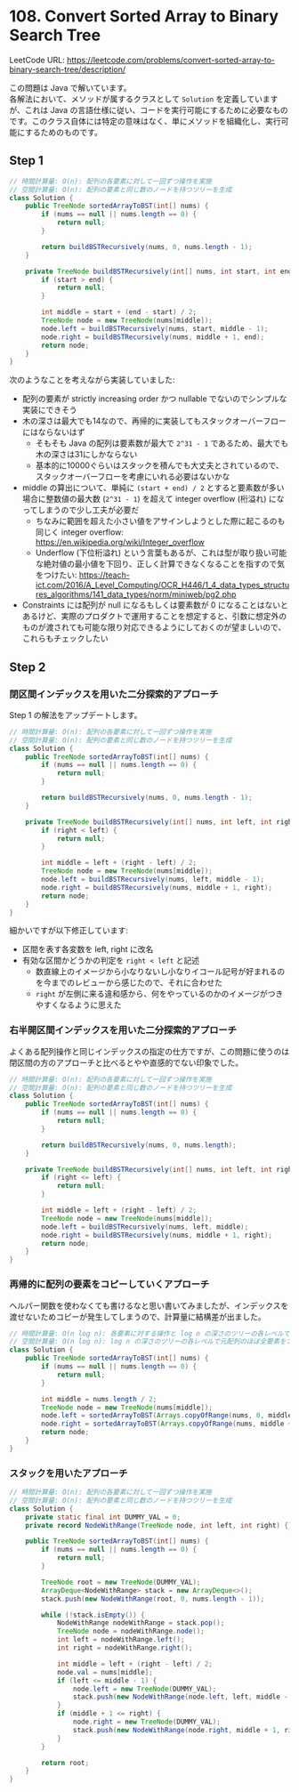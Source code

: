 # 108. Convert Sorted Array to Binary Search Tree

LeetCode URL: https://leetcode.com/problems/convert-sorted-array-to-binary-search-tree/description/

この問題は Java で解いています。  
各解法において、メソッドが属するクラスとして `Solution` を定義していますが、これは Java の言語仕様に従い、コードを実行可能にするために必要なものです。このクラス自体には特定の意味はなく、単にメソッドを組織化し、実行可能にするためのものです。

## Step 1

```java
// 時間計算量: O(n): 配列の各要素に対して一回ずつ操作を実施
// 空間計算量: O(n): 配列の要素と同じ数のノードを持つツリーを生成
class Solution {
    public TreeNode sortedArrayToBST(int[] nums) {
        if (nums == null || nums.length == 0) {
            return null;
        }

        return buildBSTRecursively(nums, 0, nums.length - 1);
    }

    private TreeNode buildBSTRecursively(int[] nums, int start, int end) {
        if (start > end) {
            return null;
        }

        int middle = start + (end - start) / 2;
        TreeNode node = new TreeNode(nums[middle]);
        node.left = buildBSTRecursively(nums, start, middle - 1);
        node.right = buildBSTRecursively(nums, middle + 1, end);
        return node;
    }
}
```

次のようなことを考えながら実装していました:

- 配列の要素が strictly increasing order かつ nullable でないのでシンプルな実装にできそう
- 木の深さは最大でも14なので、再帰的に実装してもスタックオーバーフローにはならないはず
    - そもそも Java の配列は要素数が最大で `2^31 - 1` であるため、最大でも木の深さは31にしかならない
    - 基本的に10000ぐらいはスタックを積んでも大丈夫とされているので、スタックオーバーフローを考慮にいれる必要はないかな
- middle の算出について、単純に `(start + end) / 2` とすると要素数が多い場合に整数値の最大数 (`2^31 - 1`) を超えて integer overflow (桁溢れ) になってしまうので少し工夫が必要だ
    - ちなみに範囲を超えた小さい値をアサインしようとした際に起こるのも同じく integer overflow: https://en.wikipedia.org/wiki/Integer_overflow
    - Underflow (下位桁溢れ) という言葉もあるが、これは型が取り扱い可能な絶対値の最小値を下回り、正しく計算できなくなることを指すので気をつけたい: https://teach-ict.com/2016/A_Level_Computing/OCR_H446/1_4_data_types_structures_algorithms/141_data_types/norm/miniweb/pg2.php
- Constraints には配列が null になるもしくは要素数が 0 になることはないとあるけど、実際のプロダクトで運用することを想定すると、引数に想定外のものが渡されても可能な限り対応できるようにしておくのが望ましいので、これらもチェックしたい

## Step 2

### 閉区間インデックスを用いた二分探索的アプローチ

Step 1 の解法をアップデートします。

```java
// 時間計算量: O(n): 配列の各要素に対して一回ずつ操作を実施
// 空間計算量: O(n): 配列の要素と同じ数のノードを持つツリーを生成
class Solution {
    public TreeNode sortedArrayToBST(int[] nums) {
        if (nums == null || nums.length == 0) {
            return null;
        }

        return buildBSTRecursively(nums, 0, nums.length - 1);
    }

    private TreeNode buildBSTRecursively(int[] nums, int left, int right) {
        if (right < left) {
            return null;
        }

        int middle = left + (right - left) / 2;
        TreeNode node = new TreeNode(nums[middle]);
        node.left = buildBSTRecursively(nums, left, middle - 1);
        node.right = buildBSTRecursively(nums, middle + 1, right);
        return node;
    }
}
```

細かいですが以下修正しています:

- 区間を表す各変数を left, right に改名
- 有効な区間かどうかの判定を `right < left` と記述
    - 数直線上のイメージから小なりないし小なりイコール記号が好まれるのを今までのレビューから感じたので、それに合わせた
    - `right` が左側に来る違和感から、何をやっているのかのイメージがつきやすくなるように思えた

### 右半開区間インデックスを用いた二分探索的アプローチ

よくある配列操作と同じインデックスの指定の仕方ですが、この問題に使うのは閉区間の方のアプローチと比べるとやや直感的でない印象でした。

```java
// 時間計算量: O(n): 配列の各要素に対して一回ずつ操作を実施
// 空間計算量: O(n): 配列の要素と同じ数のノードを持つツリーを生成
class Solution {
    public TreeNode sortedArrayToBST(int[] nums) {
        if (nums == null || nums.length == 0) {
            return null;
        }

        return buildBSTRecursively(nums, 0, nums.length);
    }

    private TreeNode buildBSTRecursively(int[] nums, int left, int right) {
        if (right <= left) {
            return null;
        }

        int middle = left + (right - left) / 2;
        TreeNode node = new TreeNode(nums[middle]);
        node.left = buildBSTRecursively(nums, left, middle);
        node.right = buildBSTRecursively(nums, middle + 1, right);
        return node;
    }
}
```

### 再帰的に配列の要素をコピーしていくアプローチ

ヘルパー関数を使わなくても書けるなと思い書いてみましたが、インデックスを渡せないためコピーが発生してしまうので、計算量に結構差が出ました。

```java
// 時間計算量: O(n log n): 各要素に対する操作と log n の深さのツリーの各レベルで行われる配列コピー操作
// 空間計算量: O(n log n): log n の深さのツリーの各レベルで元配列のほぼ全要素をコピー
class Solution {
    public TreeNode sortedArrayToBST(int[] nums) {
        if (nums == null || nums.length == 0) {
            return null;
        }

        int middle = nums.length / 2;
        TreeNode node = new TreeNode(nums[middle]);
        node.left = sortedArrayToBST(Arrays.copyOfRange(nums, 0, middle));
        node.right = sortedArrayToBST(Arrays.copyOfRange(nums, middle + 1, nums.length));
        return node;
    }
}
```

### スタックを用いたアプローチ

```java
// 時間計算量: O(n): 配列の各要素に対して一回ずつ操作を実施
// 空間計算量: O(n): 配列の要素と同じ数のノードを持つツリーを生成
class Solution {
    private static final int DUMMY_VAL = 0;
    private record NodeWithRange(TreeNode node, int left, int right) {}

    public TreeNode sortedArrayToBST(int[] nums) {
        if (nums == null || nums.length == 0) {
            return null;
        }

        TreeNode root = new TreeNode(DUMMY_VAL);
        ArrayDeque<NodeWithRange> stack = new ArrayDeque<>();
        stack.push(new NodeWithRange(root, 0, nums.length - 1));

        while (!stack.isEmpty()) {
            NodeWithRange nodeWithRange = stack.pop();
            TreeNode node = nodeWithRange.node();
            int left = nodeWithRange.left();
            int right = nodeWithRange.right();

            int middle = left + (right - left) / 2;
            node.val = nums[middle];
            if (left <= middle - 1) {
                node.left = new TreeNode(DUMMY_VAL);
                stack.push(new NodeWithRange(node.left, left, middle - 1));
            }
            if (middle + 1 <= right) {
                node.right = new TreeNode(DUMMY_VAL);
                stack.push(new NodeWithRange(node.right, middle + 1, right));
            }
        }

        return root;
    }
}
```

